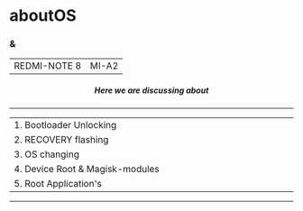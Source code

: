 # aboutOS  

<h3> 
  <table> 
    <tr>
      <td> REDMI-NOTE 8 </td>
      &
      <td> MI-A2 </td>
    </tr>
  </table>
</h3>


<h5 align="center">
  
**Here we are discussing about**

</h5>



<hr/>
<table align="center" >
  <tr>  
    <td width="800px" >1. Bootloader Unlocking</td>
  </tr>
  <tr>
    <td>2. RECOVERY flashing</td>
  </tr>
  <tr>
    <td>3. OS changing</td>
  </tr>
  <tr>
    <td>4. Device Root & Magisk-modules </td>
  </tr>
  <tr>
    <td>5. Root Application's</td>
  </tr>
</table>
<hr/>
